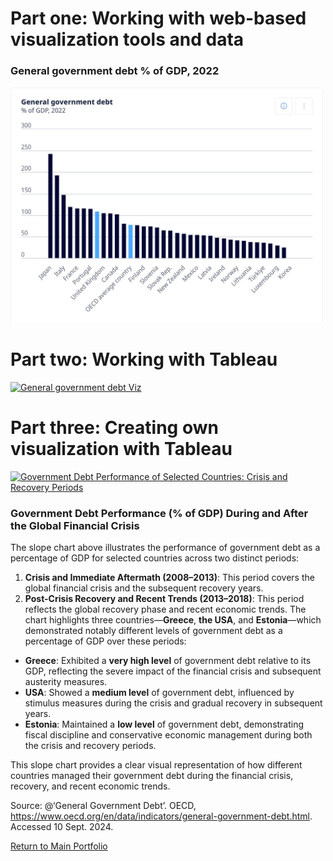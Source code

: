 # Part one: Working with web-based visualization tools and data
### General government debt % of GDP, 2022
<img src="Government debt.jpg" width="500"/>

# Part two: Working with Tableau
<div class='tableauPlaceholder' id='viz1725923321336' style='position: relative'><noscript><a href='#'><img alt='General government debt Viz ' src='https:&#47;&#47;public.tableau.com&#47;static&#47;images&#47;Ge&#47;General_government_debt_Viz&#47;GeneralgovernmentdebtViz&#47;1_rss.png' style='border: none' /></a></noscript><object class='tableauViz'  style='display:none;'><param name='host_url' value='https%3A%2F%2Fpublic.tableau.com%2F' /> <param name='embed_code_version' value='3' /> <param name='site_root' value='' /><param name='name' value='General_government_debt_Viz&#47;GeneralgovernmentdebtViz' /><param name='tabs' value='no' /><param name='toolbar' value='yes' /><param name='static_image' value='https:&#47;&#47;public.tableau.com&#47;static&#47;images&#47;Ge&#47;General_government_debt_Viz&#47;GeneralgovernmentdebtViz&#47;1.png' /> <param name='animate_transition' value='yes' /><param name='display_static_image' value='yes' /><param name='display_spinner' value='yes' /><param name='display_overlay' value='yes' /><param name='display_count' value='yes' /><param name='language' value='en-US' /><param name='filter' value='publish=yes' /></object></div>                

<script type='text/javascript'>
  var divElement = document.getElementById('viz1725923321336');
  var vizElement = divElement.getElementsByTagName('object')[0];
  vizElement.style.width='100%';vizElement.style.height=(divElement.offsetWidth*0.75)+'px';
  var scriptElement = document.createElement('script');
  scriptElement.src = 'https://public.tableau.com/javascripts/api/viz_v1.js';
  vizElement.parentNode.insertBefore(scriptElement, vizElement);
</script>

# Part three: Creating own visualization with Tableau

<div class='tableauPlaceholder' id='viz1726026354035' style='position: relative'><noscript><a href='#'><img alt='Government Debt Performance of Selected Countries: Crisis and Recovery Periods ' src='https:&#47;&#47;public.tableau.com&#47;static&#47;images&#47;Ge&#47;General_government_debt_Viz&#47;GovernmentDebtPerformanceofSelectedCountriesCrisisandRecoveryPeriods&#47;1_rss.png' style='border: none' /></a></noscript><object class='tableauViz'  style='display:none;'><param name='host_url' value='https%3A%2F%2Fpublic.tableau.com%2F' /> <param name='embed_code_version' value='3' /> <param name='site_root' value='' /><param name='name' value='General_government_debt_Viz&#47;GovernmentDebtPerformanceofSelectedCountriesCrisisandRecoveryPeriods' /><param name='tabs' value='no' /><param name='toolbar' value='yes' /><param name='static_image' value='https:&#47;&#47;public.tableau.com&#47;static&#47;images&#47;Ge&#47;General_government_debt_Viz&#47;GovernmentDebtPerformanceofSelectedCountriesCrisisandRecoveryPeriods&#47;1.png' /> <param name='animate_transition' value='yes' /><param name='display_static_image' value='yes' /><param name='display_spinner' value='yes' /><param name='display_overlay' value='yes' /><param name='display_count' value='yes' /><param name='language' value='en-US' /><param name='filter' value='publish=yes' /></object></div>                

<script type='text/javascript'>                    
  var divElement = document.getElementById('viz1726026354035');                    
  var vizElement = divElement.getElementsByTagName('object')[0];       
  vizElement.style.width='100%';vizElement.style.height=(divElement.offsetWidth*0.75)+'px';                    
  var scriptElement = document.createElement('script');                    
  scriptElement.src = 'https://public.tableau.com/javascripts/api/viz_v1.js';
  vizElement.parentNode.insertBefore(scriptElement, vizElement);                
</script>

### Government Debt Performance (% of GDP) During and After the Global Financial Crisis
The slope chart above illustrates the performance of government debt as a percentage of GDP for selected countries across two distinct periods:

1. **Crisis and Immediate Aftermath (2008–2013)**: This period covers the global financial crisis and the subsequent recovery years.
2. **Post-Crisis Recovery and Recent Trends (2013–2018)**: This period reflects the global recovery phase and recent economic trends.
The chart highlights three countries—**Greece**, **the USA**, and **Estonia**—which demonstrated notably different levels of government debt as a percentage of GDP over these periods:

- **Greece**: Exhibited a **very high level** of government debt relative to its GDP, reflecting the severe impact of the financial crisis and subsequent austerity measures.
- **USA**: Showed a **medium level** of government debt, influenced by stimulus measures during the crisis and gradual recovery in subsequent years.
- **Estonia**: Maintained a **low level** of government debt, demonstrating fiscal discipline and conservative economic management during both the crisis and recovery periods.

This slope chart provides a clear visual representation of how different countries managed their government debt during the financial crisis, recovery, and recent economic trends.

Source: @‘General Government Debt’. OECD, https://www.oecd.org/en/data/indicators/general-government-debt.html. Accessed 10 Sept. 2024.

[Return to Main Portfolio](/README.md)
